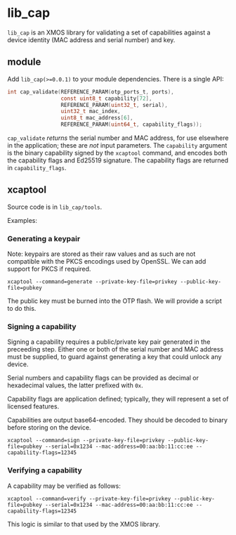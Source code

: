 # lib\_cap

`lib_cap` is an XMOS library for validating a set of capabilities against a device identity (MAC address and serial number) and key.

## module

Add `lib_cap(>=0.0.1)` to your module dependencies. There is a single API:

```c
int cap_validate(REFERENCE_PARAM(otp_ports_t, ports),
                 const uint8_t capability[72],
                 REFERENCE_PARAM(uint32_t, serial),
                 uint32_t mac_index,
                 uint8_t mac_address[6],
                 REFERENCE_PARAM(uint64_t, capability_flags));
```

`cap_validate` _returns_ the serial number and MAC address, for use elsewhere in the application; these are _not_ input parameters. The `capability` argument is the binary capability signed by the `xcaptool` command, and encodes both the capability flags and Ed25519 signature. The capability flags are returned in `capability_flags`.

## xcaptool

Source code is in `lib_cap/tools`.

Examples:

### Generating a keypair

Note: keypairs are stored as their raw values and as such are not compatible with the PKCS encodings used by OpenSSL. We can add support for PKCS if required.

```
xcaptool --command=generate --private-key-file=privkey --public-key-file=pubkey
```

The public key must be burned into the OTP flash. We will provide a script to do this.

### Signing a capability

Signing a capability requires a public/private key pair generated in the preceeding step. Either one or both of the serial number and MAC address must be supplied, to guard against generating a key that could unlock any device.

Serial numbers and capability flags can be provided as decimal or hexadecimal values, the latter prefixed with `0x`.

Capability flags are application defined; typically, they will represent a set of licensed features.

Capabilities are output base64-encoded. They should be decoded to binary before storing on the device.

```
xcaptool --command=sign --private-key-file=privkey --public-key-file=pubkey --serial=0x1234 --mac-address=00:aa:bb:11:cc:ee --capability-flags=12345
```

### Verifying a capability

A capability may be verified as follows:

```
xcaptool --command=verify --private-key-file=privkey --public-key-file=pubkey --serial=0x1234 --mac-address=00:aa:bb:11:cc:ee --capability-flags=12345
```

This logic is similar to that used by the XMOS library.

